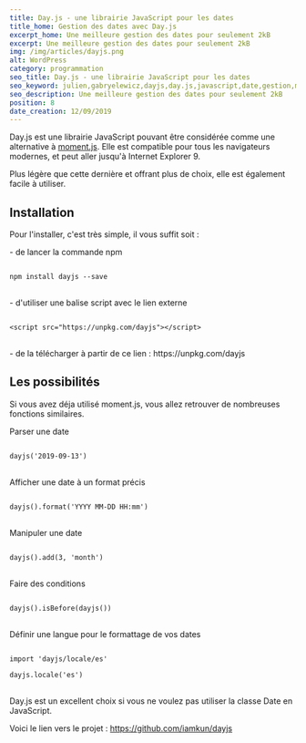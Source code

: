 ```yaml
---
title: Day.js - une librairie JavaScript pour les dates
title_home: Gestion des dates avec Day.js
excerpt_home: Une meilleure gestion des dates pour seulement 2kB
excerpt: Une meilleure gestion des dates pour seulement 2kB
img: /img/articles/dayjs.png
alt: WordPress
category: programmation
seo_title: Day.js - une librairie JavaScript pour les dates
seo_keyword: julien,gabryelewicz,dayjs,day.js,javascript,date,gestion,momentjs,moment.js,heure,parse,manipuler,formatter
seo_description: Une meilleure gestion des dates pour seulement 2kB
position: 8
date_creation: 12/09/2019
---
```


<p>Day.js est une librairie JavaScript pouvant être considérée comme une alternative à <a href="https://momentjs.com" target="_blank" title="Moment.js" class="underline">moment.js</a>. Elle est compatible pour tous les navigateurs modernes, et peut aller jusqu'à Internet Explorer 9.</p>

<p>Plus légère que cette dernière et offrant plus de choix, elle est également facile à utiliser.</p>

## Installation

<p>Pour l'installer, c'est très simple, il vous suffit soit :</p>

<p>- de lancer la commande npm</p>

<pre>
<code>
npm install dayjs --save
</code>
</pre>

<p>- d'utiliser une balise script avec le lien externe</p>

<pre>
<code>
&lt;script src="https://unpkg.com/dayjs"&gt;&lt;/script&gt;
</code>
</pre>

<p>- de la télécharger à partir de ce lien : https://unpkg.com/dayjs</p>

## Les possibilités

<p>Si vous avez déja utilisé moment.js, vous allez retrouver de nombreuses fonctions similaires.</p>

<p>Parser une date</p>

<pre>
<code>
dayjs('2019-09-13')
</code>
</pre>

<p>Afficher une date à un format précis</p>

<pre>
<code>
dayjs().format('YYYY MM-DD HH:mm')
</code>
</pre>

<p>Manipuler une date</p>

<pre>
<code>
dayjs().add(3, 'month')
</code>
</pre>

<p>Faire des conditions</p>

<pre>
<code>
dayjs().isBefore(dayjs())
</code>
</pre>

<p>Définir une langue pour le formattage de vos dates</p>


<pre>
<code>
import 'dayjs/locale/es'

dayjs.locale('es')
</code>
</pre>


<p>Day.js est un excellent choix si vous ne voulez pas utiliser la classe Date en JavaScript.</p>

<p>Voici le lien vers le projet : <a href="https://github.com/iamkun/dayjs" target="_blank" title="Github day.js" class="underline">https://github.com/iamkun/dayjs</a></p>